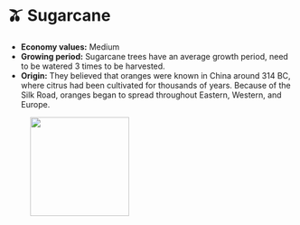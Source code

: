 # 🫒 Sugarcane

* **Economy values:** Medium
* **Growing period:** Sugarcane trees have an average growth period, need to be watered 3 times to be harvested.
* **Origin:** They believed that oranges were known in China around 314 BC, where citrus had been cultivated for thousands of years. Because of the Silk Road, oranges began to spread throughout Eastern, Western, and Europe.

<div>

<figure><img src="../.gitbook/assets/2.png" alt="" width="175"><figcaption></figcaption></figure>

 

<figure><img src="../.gitbook/assets/tree-mid-2.png" alt=""><figcaption></figcaption></figure>

 

<figure><img src="../.gitbook/assets/tree-2.png" alt=""><figcaption></figcaption></figure>

</div>
